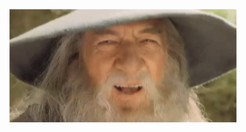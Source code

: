 <img src="https://github.com/stormitor/stormitor/blob/main/be0bcfce55fc50926631534b474f1668a7c9bab9263efca1f5ef301c37a7d932.gif" alt="the unlimited"/>
